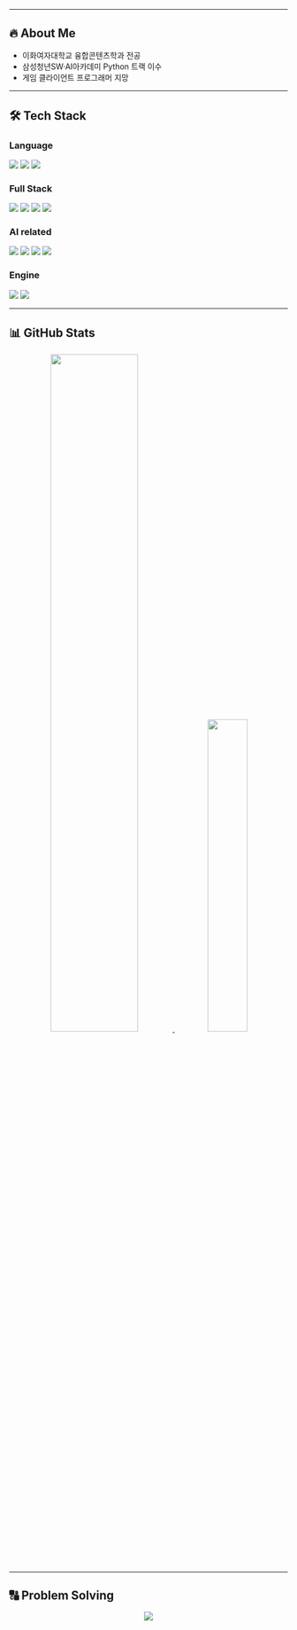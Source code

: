 <!--## Hi there 👋-->

<!--
**shynewsky/shynewsky** is a ✨ _special_ ✨ repository because its `README.md` (this file) appears on your GitHub profile.

Here are some ideas to get you started:

- 🔭 I’m currently working on ...
- 🌱 I’m currently learning ...
- 👯 I’m looking to collaborate on ...
- 🤔 I’m looking for help with ...
- 💬 Ask me about ...
- 📫 How to reach me: ...
- 😄 Pronouns: ...
- ⚡ Fun fact: ...
-->

<!--타이틀 부분
align="center" -- 가운데 정렬
type=waving -- 전체 형태
color=gradient -- 색상
customColorList=20 -- 색 팔레트 번호
height=250 -- 높이
section=header -- ?
text=Welcome%20to%20My%20Github -- 윗줄, 자간(%20) 
desc=I'm%20Saeha%20Yang -- 아랫줄, 자간(%20)
animation=fadeIn -- 모든 글자 등장 애니메이션
fontColor=ffffff -- 윗줄 글자 색상
fontSize=50 -- 윗줄 글자 크기
fontAlignY=25 -- 윗줄 글자 상하 위치
descSize=40 -- 아랫줄 글자 크기
descAlignY=50 -- 아랫줄 글자 상하 위치
" />
-->

<p align="center">
  <svg width="100%" viewBox="0 0 1200 220" xmlns="http://www.w3.org/2000/svg" role="img" aria-label="Saeha Yang's PORTFOLIO banner">
    <!-- 상단 물결 -->
    <image
      href="https://capsule-render.vercel.app/api?type=waving&color=gradient&customColorList=4&height=120&text=Saeha%20Yang's%20PORTFOLIO&fontSize=50&fontAlignY=90&fontColor=00462a"
      x="0" y="0" width="1200" height="120"
      preserveAspectRatio="none"
    />
    <!-- 하단 물결(약간 겹치게 y를 음수로) -->
    <image
      href="https://capsule-render.vercel.app/api?type=waving&color=gradient&customColorList=4&height=120&section=footer&text=&fontColor=00462a"
      x="0" y="-22" width="1200" height="120"
      preserveAspectRatio="none"
    />
  </svg>
</p>

---

## 🔥 About Me
- 이화여자대학교 융합콘텐츠학과 전공
- 삼성청년SW·AI아카데미 Python 트랙 이수
- 게임 클라이언트 프로그래머 지망

---

## 🛠 Tech Stack

### Language

<div align="left">
<img src="https://img.shields.io/badge/Python-3776AB?style=flat-square&logo=Python&logoColor=white"/>
<img src="https://img.shields.io/badge/C++-00599C?style=flat-square&logo=c%2B%2B&logoColor=white"/>
<img src="https://img.shields.io/badge/SQL-003B57?style=flat-square&logo=MySQL&logoColor=white"/>
</div>

### Full Stack

<div align="left">
<img src="https://img.shields.io/badge/HTML-E34F26?style=flat-square&logo=HTML5&logoColor=white"/>
<img src="https://img.shields.io/badge/CSS-1572B6?style=flat-square&logo=CSS3&logoColor=white"/>
<img src="https://img.shields.io/badge/Django-092E20?style=flat-square&logo=Django&logoColor=white"/>
<img src="https://img.shields.io/badge/Vue-4FC08D?style=flat-square&logo=Vue.js&logoColor=white"/>
</div>

### AI related

<div align="left">
<img src="https://img.shields.io/badge/NumPy-013243?style=flat-square&logo=NumPy&logoColor=white"/>
<img src="https://img.shields.io/badge/Pandas-150458?style=flat-square&logo=Python&logoColor=white"/>
<img src="https://img.shields.io/badge/Matplotlib-11557C?style=flat-square&logo=Python&logoColor=white"/>
<img src="https://img.shields.io/badge/Jupyter-FA0E00?style=flat-square&logo=Jupyter&logoColor=white"/>
</div>


### Engine

<div align="left">
<img src="https://img.shields.io/badge/Unity-000000?style=flat-square&logo=Unity&logoColor=white"/>
<img src="https://img.shields.io/badge/UnrealEngine-0E1128?style=flat-square&logo=UnrealEngine&logoColor=white"/>
</div>

--- 

## 📊 GitHub Stats

<div align="center">
<a href="https://github.com/shynewsky/">
  <img src="https://github-readme-stats.vercel.app/api?username=shynewsky&show_icons=true&theme=nord&hide_border=true&count_private=true" width=56% />
</a>
<a href="https://github.com/shynewsky/">
    <img src="https://github-readme-stats.vercel.app/api/top-langs/?username=shynewsky&include_all_commits=true&layout=donut&show_icons=true&theme=nord&hide_border=true&count_private=true&exclude_repo=Face-Transfer-Application" width=38% />
</a>
</div>

--- 

## 🔠 Problem Solving

<div align="center">
<img src="https://topsolved.mayonedev.com/api/boj?handle=shynewsky&row=25&base_color=silver">
</div>
